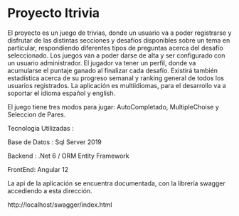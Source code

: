 # Proyecto Itrivia

El proyecto es un juego de trivias, donde un usuario va a poder registrarse y disfrutar de las distintas secciones y desafíos disponibles sobre un tema en particular, respondiendo diferentes tipos de preguntas acerca del desafío seleccionado. Los juegos van a poder darse de alta y ser configurado con un usuario administrador. El jugador va tener un perfil, donde va acumularse el puntaje ganado al finalizar cada desafío. Existirá también estadística acerca de su progreso semanal y ranking general de todos los usuarios registrados. La aplicación es multiidiomas, para el desarrollo va a soportar el idioma español y english.

El juego tiene tres modos para jugar: AutoCompletado, MultipleChoise y Seleccion de Pares.

Tecnologia Utilizadas :

Base de Datos : Sql Server 2019

Backend : .Net 6 / ORM Entity Framework

FrontEnd: Angular 12

La api de la aplicación se encuentra documentada, con la librería swagger accediendo a esta dirección.

http://localhost/swagger/index.html
